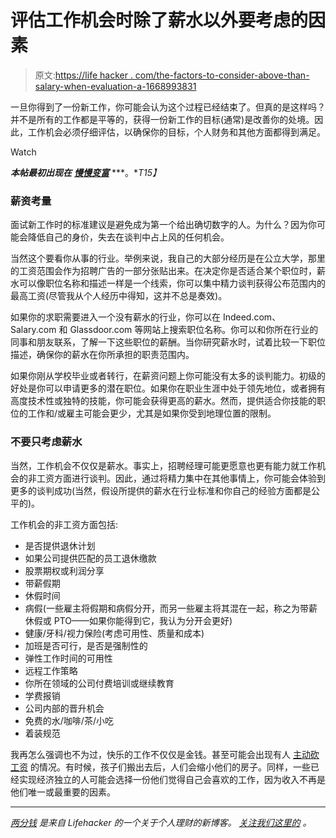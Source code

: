 # 评估工作机会时除了薪水以外要考虑的因素

> 原文:[https://life hacker . com/the-factors-to-consider-above-than-salary-when-evaluation-a-1668993831](https://lifehacker.com/the-factors-to-consider-beyond-salary-when-evaluating-a-1668993831)

一旦你得到了一份新工作，你可能会认为这个过程已经结束了。但真的是这样吗？并不是所有的工作都是平等的，获得一份新工作的目标(通常)是改善你的处境。因此，工作机会必须仔细评估，以确保你的目标，个人财务和其他方面都得到满足。

Watch

***本帖最初出现在*** [***慢慢变富***](http://www.getrichslowly.org/blog/2014/12/08/consider-more-than-salary-when-evaluating-a-job-offer/?WT.qs_orc=HAC) ***。**T15】*

### **薪资考量**

面试新工作时的标准建议是避免成为第一个给出确切数字的人。为什么？因为你可能会降低自己的身价，失去在谈判中占上风的任何机会。

当然这个要看你从事的行业。举例来说，我自己的大部分经历是在公立大学，那里的工资范围会作为招聘广告的一部分张贴出来。在决定你是否适合某个职位时，薪水可以像职位名称和描述一样是一个线索，你可以集中精力谈判获得公布范围内的最高工资(尽管我从个人经历中得知，这并不总是奏效)。

如果你的求职需要进入一个没有薪水的行业，你可以在 Indeed.com、Salary.com 和 Glassdoor.com 等网站上搜索职位名称。你可以和你所在行业的同事和朋友联系，了解一下这些职位的薪酬。当你研究薪水时，试着比较一下职位描述，确保你的薪水在你所承担的职责范围内。

如果你刚从学校毕业或者转行，在薪资问题上你可能没有太多的谈判能力。初级的好处是你可以申请更多的潜在职位。如果你在职业生涯中处于领先地位，或者拥有高度技术性或独特的技能，你可能会获得更高的薪水。然而，提供适合你技能的职位的工作和/或雇主可能会更少，尤其是如果你受到地理位置的限制。

### 不要只考虑薪水

当然，工作机会不仅仅是薪水。事实上，招聘经理可能更愿意也更有能力就工作机会的非工资方面进行谈判。因此，通过将精力集中在其他事情上，你可能会体验到更多的谈判成功(当然，假设所提供的薪水在行业标准和你自己的经验方面都是公平的)。

工作机会的非工资方面包括:

*   是否提供退休计划
*   如果公司提供匹配的员工退休缴款
*   股票期权或利润分享
*   带薪假期
*   休假时间
*   病假(一些雇主将假期和病假分开，而另一些雇主将其混在一起，称之为带薪休假或 PTO——如果你能得到它，我认为分开会更好)
*   健康/牙科/视力保险(考虑可用性、质量和成本)
*   加班是否可行，是否是强制性的
*   弹性工作时间的可用性
*   远程工作策略
*   你所在领域的公司付费培训或继续教育
*   学费报销
*   公司内部的晋升机会
*   免费的水/咖啡/茶/小吃
*   着装规范

我再怎么强调也不为过，快乐的工作不仅仅是金钱。甚至可能会出现有人 [主动砍工资](http://www.getrichslowly.org/blog/2014/09/04/voluntarily-slashed-salary/) 的情况。有时候，孩子们搬出去后，人们会缩小他们的房子。同样，一些已经实现经济独立的人可能会选择一份他们觉得自己会喜欢的工作，因为收入不再是他们唯一或最重要的因素。

* * *

[*两分钱*](http://twocents.lifehacker.com/) *是来自 Lifehacker 的一个关于个人理财的新博客。* [*关注我们这里的*](https://twitter.com/TwoCentsLH) *。*